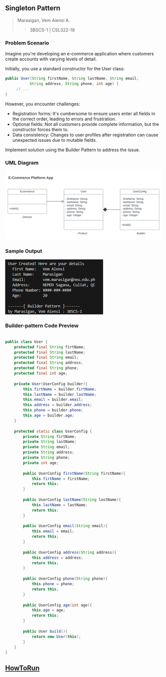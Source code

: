 ## Singleton Pattern
> Marasigan, Vem Aiensi A.
>> 3BSCS-1 | CSL322-18

### Problem Scenario

Imagine you're developing an e-commerce application where customers create accounts with varying levels of detail.

Initially, you use a standard constructor for the User class:

```java
public User(String firstName, String lastName, String email,
           String address, String phone, int age) {
     // ...
}
```

However, you encounter challenges:

* Registration forms: It's cumbersome to ensure users enter all fields in the correct order, leading to errors and frustration.
* Optional fields: Not all customers provide complete information, but the constructor forces them to.
* Data consistency: Changes to user profiles after registration can cause unexpected issues due to mutable fields.

Implement solution using the Builder Pattern to address the issue.

### UML Diagram
![](UMLDiagram.svg)

### Sample Output
![](resultPage.png)


### Builder-pattern Code Preview
``` java

public class User {
    protected final String firtName;
    protected final String lastName;
    protected final String email;
    protected final String address;
    protected final String phone;
    protected final int age;

    private User(UserConfig builder){
        this.firtName = builder.firtName;
        this.lastName = builder.lastName;
        this.email = builder.email;
        this.address = builder.address;
        this.phone = builder.phone;
        this.age = builder.age;
    }

    protected static class UserConfig {
        private String firtName;
        private String lastName;
        private String email;
        private String address;
        private String phone;
        private int age;
    
        public UserConfig firstName(String firstName){
            this.firtName = firstName;
            return this;
        }
    
        public UserConfig lastName(String lastName){
            this.lastName = lastName;
            return this;
        }
    
        public UserConfig email(String email){
            this.email = email;
            return this;
        }
    
        public UserConfig address(String address){
            this.address = address;
            return this;
        }

        public UserConfig phone(String phone){
            this.phone = phone;
            return this;
        }

        public UserConfig age(int age){
            this.age = age;
            return this;
        }
        
        public User build(){
            return new User(this);
        }
    }
}
```

## <a href = "https://github.com/VemAiensi/SoftEng1/blob/main/RunCode/HowToRunCodeIntelliJ.md">HowToRun</a>
